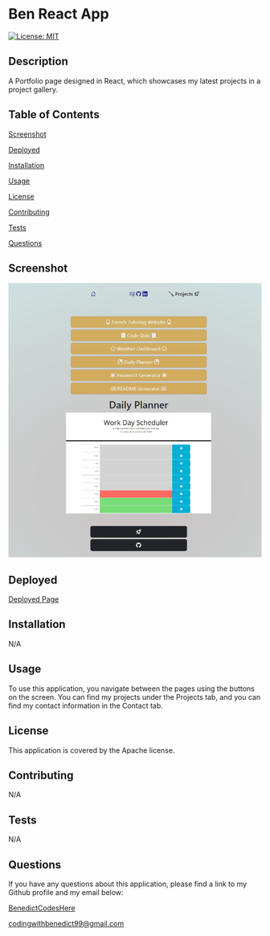 # Ben React App

  [![License: MIT](https://img.shields.io/badge/License-MIT-yellow.svg)](https://opensource.org/licenses/MIT)

## Description
A Portfolio page designed in React, which showcases my latest projects in a project gallery.

## Table of Contents
  [Screenshot](#Screenshot)

  [Deployed](#Deployed)

  [Installation](#installation)

  [Usage](#usage)

  [License](#license)

  [Contributing](#contributing)

  [Tests](#tests)
  
  [Questions](#questions)
 
## Screenshot
![Screenshot](./src/assets/images/screenshot.png)

## Deployed
[Deployed Page](https://benedictcodeshere.github.io/ben-react-app/)


## Installation

N/A

## Usage
To use this application, you navigate between the pages using the buttons on the screen. You can find my projects under the Projects tab, and you can find my contact information in the Contact tab.

## License

This application is covered by the Apache license.

## Contributing

N/A

## Tests

N/A


## Questions
If you have any questions about this application, please find a link to my Github profile and my email below:

[BenedictCodesHere](https://github.com/BenedictCodesHere)

codingwithbenedict99@gmail.com

